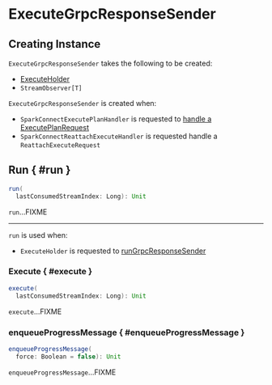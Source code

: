 # ExecuteGrpcResponseSender

## Creating Instance

`ExecuteGrpcResponseSender` takes the following to be created:

* <span id="executeHolder"> [ExecuteHolder](ExecuteHolder.md)
* <span id="grpcObserver"> `StreamObserver[T]`

`ExecuteGrpcResponseSender` is created when:

* `SparkConnectExecutePlanHandler` is requested to [handle a ExecutePlanRequest](SparkConnectExecutePlanHandler.md#handle)
* `SparkConnectReattachExecuteHandler` is requested handle a `ReattachExecuteRequest`

## Run { #run }

```scala
run(
  lastConsumedStreamIndex: Long): Unit
```

`run`...FIXME

---

`run` is used when:

* `ExecuteHolder` is requested to [runGrpcResponseSender](ExecuteHolder.md#runGrpcResponseSender)

### Execute { #execute }

```scala
execute(
  lastConsumedStreamIndex: Long): Unit
```

`execute`...FIXME

### enqueueProgressMessage { #enqueueProgressMessage }

```scala
enqueueProgressMessage(
  force: Boolean = false): Unit
```

`enqueueProgressMessage`...FIXME
